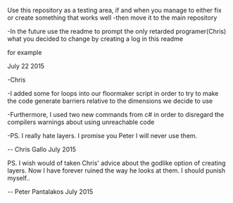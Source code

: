 Use this repository as a testing area, if and when you manage to either fix or create something that works well
-then move it to the main repository
 
-In the future use the readme to prompt the only retarded programer(Chris) what you decided to change by creating a log in this readme

for example

July 22 2015

-Chris


-I added some for loops into our floormaker script in order to try to make the code generate barriers relative to the dimensions we decide to use

-Furthermore, I used two  new commands from c# in order to disregard the compilers warnings about using unreachable code






-PS. I really hate layers. I promise you Peter I will never use them. 

-- Chris Gallo July 2015

PS. I wish would of taken Chris' advice about the godlike option of creating layers. Now I have forever ruined the way he 
looks at them. I should punish myself.. 

-- Peter Pantalakos July 2015



